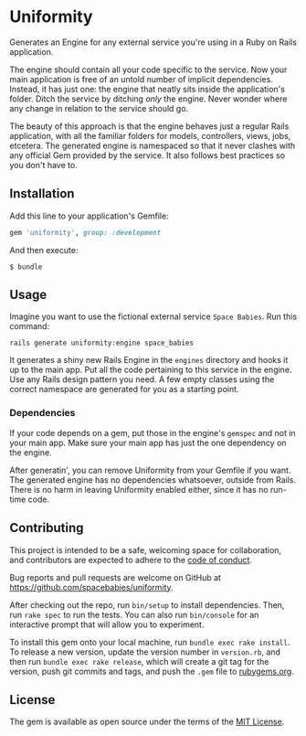 # Uniformity

Generates an Engine for any external service you're using in a Ruby on Rails application.

The engine should contain all your code specific to the service. Now your main application is free of an untold number of implicit dependencies. Instead, it has just one: the engine that neatly sits inside the application's folder. Ditch the service by ditching _only_ the engine. Never wonder where any change in relation to the service should go.

The beauty of this approach is that the engine behaves just a regular Rails application, with all the familiar folders for models, controllers, views, jobs, etcetera. The generated engine is namespaced so that it never clashes with any official Gem provided by the service. It also follows best practices so you don't have to.

## Installation

Add this line to your application's Gemfile:

```ruby
gem 'uniformity', group: :development
```

And then execute:

    $ bundle

## Usage

Imagine you want to use the fictional external service `Space Babies`. Run this command:

```
rails generate uniformity:engine space_babies
```

It generates a shiny new Rails Engine in the `engines` directory and hooks it up to the main app. Put all the code pertaining to this service in the engine. Use any Rails design pattern you need. A few empty classes using the correct namespace are generated for you as a starting point.

### Dependencies

If your code depends on a gem, put those in the engine's `gemspec` and not in your main app. Make sure your main app has just the one dependency on the engine.

After generatin', you can remove Uniformity from your Gemfile if you want. The generated engine has no dependencies whatsoever, outside from Rails. There is no harm in leaving Uniformity enabled either, since it has no run-time code.

## Contributing

This project is intended to be a safe, welcoming space for collaboration, and contributors are expected to adhere to the [code of conduct](https://github.com/spacebabies/uniformity/blob/master/CODE_OF_CONDUCT.md).

Bug reports and pull requests are welcome on GitHub at https://github.com/spacebabies/uniformity.

After checking out the repo, run `bin/setup` to install dependencies. Then, run `rake spec` to run the tests. You can also run `bin/console` for an interactive prompt that will allow you to experiment.

To install this gem onto your local machine, run `bundle exec rake install`. To release a new version, update the version number in `version.rb`, and then run `bundle exec rake release`, which will create a git tag for the version, push git commits and tags, and push the `.gem` file to [rubygems.org](https://rubygems.org).

## License

The gem is available as open source under the terms of the [MIT License](https://opensource.org/licenses/MIT).
